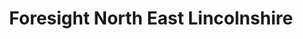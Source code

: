 ---
title: "Foresight North East Lincolnshire"
url: /grimsby/foresight-north-east-lincolnshire/
shop: Gebrauchtwaren
---